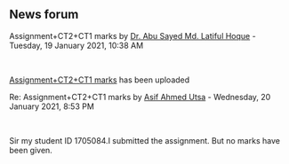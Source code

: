 <h2>News forum</h2><a href="https://moodle.cse.buet.ac.bd/user/view.php?id=12&course=482"></a>
Assignment+CT2+CT1 marks
by <a href="https://moodle.cse.buet.ac.bd/user/view.php?id=12&course=482">Dr. Abu Sayed Md. Latiful Hoque</a> - Tuesday, 19 January 2021, 10:38 AM


 

<a href="..%5C..%5Cfile%5CMarks-CSE-215-CT1%2BCT2%2BAssi.xlsx">Assignment+CT2+CT1 marks</a> has been uploaded<br />





<a href="https://moodle.cse.buet.ac.bd/user/view.php?id=1405&course=482"></a>
Re: Assignment+CT2+CT1 marks
by <a href="https://moodle.cse.buet.ac.bd/user/view.php?id=1405&course=482">Asif Ahmed Utsa</a> - Wednesday, 20 January 2021, 8:53 PM


 

Sir my student ID 1705084.I submitted the assignment. But no marks have been given.








